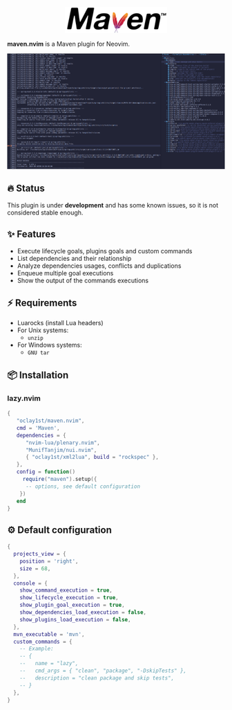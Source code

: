 <br/>
<div align="center">
  <a  href="https://github.com/oclay1st/maven.nvim">
    <img src="assets/maven.png" alt="Logo" >
  </a>
</div>

**maven.nvim** is a Maven plugin for Neovim.

<div>
  <img src ="assets/screenshot.png">
</div>

## 🔥 Status
This plugin is under **development** and has some known issues, so it is not considered stable enough.

## ✨ Features

- Execute lifecycle goals, plugins goals and custom commands
- List dependencies and their relationship
- Analyze dependencies usages, conflicts and duplications
- Enqueue multiple goal executions
- Show the output of the commands executions

## ⚡️ Requirements

-  Luarocks (install Lua headers)
-  For Unix systems:
   - `unzip`
-  For Windows systems:
   - `GNU tar`

## 📦 Installation

### lazy.nvim

```lua
{
   "oclay1st/maven.nvim",
   cmd = 'Maven',
   dependencies = {
      "nvim-lua/plenary.nvim",
      "MunifTanjim/nui.nvim",
      { "oclay1st/xml2lua", build = "rockspec" },
   },
   config = function()
     require("maven").setup({
      -- options, see default configuration
    })
   end
}
```

## ⚙️  Default configuration

```lua
{
  projects_view = {
    position = 'right',
    size = 68,
  },
  console = {
    show_command_execution = true,
    show_lifecycle_execution = true,
    show_plugin_goal_execution = true,
    show_dependencies_load_execution = false,
    show_plugins_load_execution = false,
  },
  mvn_executable = 'mvn',
  custom_commands = {
    -- Example: 
    -- {
    --   name = "lazy",
    --   cmd_args = { "clean", "package", "-DskipTests" },
    --   description = "clean package and skip tests",
    -- }
  }, 
}
```
